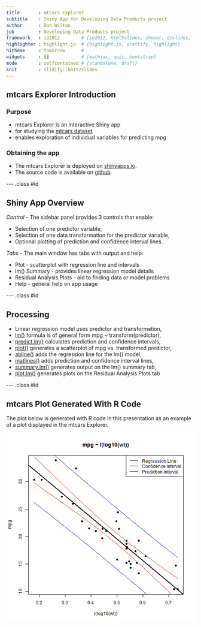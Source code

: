 ```yaml
---
title       : mtcars Explorer
subtitle    : Shiny App for Developing Data Products project
author      : Don Wilton
job         : Developing Data Products project
framework   : io2012        # {io2012, html5slides, shower, dzslides, ...}
highlighter : highlight.js  # {highlight.js, prettify, highlight}
hitheme     : tomorrow      # 
widgets     : []            # {mathjax, quiz, bootstrap}
mode        : selfcontained # {standalone, draft}
knit        : slidify::knit2slides
---
```



## mtcars Explorer Introduction

### Purpose
* mtcars Explorer is an interactive Shiny app  
* for studying the [mtcars dataset](https://stat.ethz.ch/R-manual/R-devel/library/datasets/html/mtcars.html)  
* enables exploration of individual variables for predicting mpg

### Obtaining the app
* The mtcars Explorer is deployed on [shinyapps.io](https://wilton2182.shinyapps.io/DevelopingDataProducts-ShinyApp).  
* The source code is available on [github](https://github.com/wilton2182/DevelopingDataProducts-ShinyApp).  

--- .class #id 

## Shiny App Overview

*Control* - The sidebar panel provides 3 controls that enable:

* Selection of one predictor variable,  
* Selection of one data transformation for the predictor variable,  
* Optional plotting of prediction and confidence interval lines.  

*Tabs* - The main window has tabs with output and help:
* Plot - scatterplot with regression line and intervals
* lm() Summary - provides linear regression model details
* Residual Analysis Plots - aid to finding data or model problems
* Help - general help on app usage

--- .class #id 

## Processing   

* Linear regression model uses predictor and transformation,  
* [lm()](https://stat.ethz.ch/R-manual/R-patched/library/stats/html/lm.html)
formula is of general form mpg ~ transform(predictor),  
* [predict.lm()](https://stat.ethz.ch/R-manual/R-patched/library/stats/html/predict.lm.html)
calculates prediction and confidence intervals,  
* [plot()](https://stat.ethz.ch/R-manual/R-devel/library/graphics/html/plot.html) 
generates a scatterplot of mpg vs. transformed predictor,
* [abline()](https://stat.ethz.ch/R-manual/R-devel/library/graphics/html/abline.html)
adds the regression line for the lm() model,  
* [matlines()](https://stat.ethz.ch/R-manual/R-devel/library/graphics/html/matplot.html)
adds prediction and confidence interval lines,  
* [summary.lm()](https://stat.ethz.ch/R-manual/R-patched/library/stats/html/summary.lm.html)
generates output on the lm() summary tab,  
* [plot.lm()](https://stat.ethz.ch/R-manual/R-patched/library/stats/html/plot.lm.html)
generates plots on the Residual Analysis Plots tab

--- .class #id 

## mtcars Plot Generated With R Code  

The plot below is generated with R code in this presentation as an example of
a plot displayed in the mtcars Explorer.



![plot of chunk unnamed-chunk-2](assets/fig/unnamed-chunk-2-1.png) 


